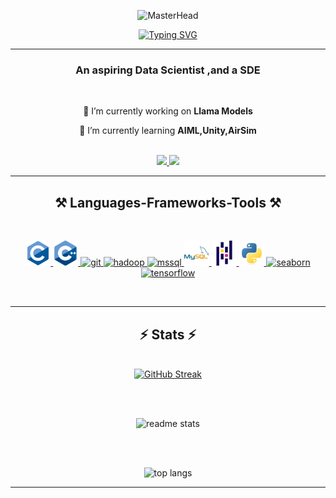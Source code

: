 <p align="center">
  <img src="https://cdn.dribbble.com/users/1203428/screenshots/4669954/hologram-3.gif" alt="MasterHead"/>
</p>

<p align="center">
  <a href="https://git.io/typing-svg">
    <img src="https://readme-typing-svg.herokuapp.com?font=Humane&duration=3000&pause=1000&color=83F7EA&center=true&width=435&lines=Hey!%F0%9F%91%8B;I'm+Aditya+Goyal" alt="Typing SVG" />
  </a>
</p>
<hr/>

<h3 align="center">An aspiring Data Scientist ,and a SDE</h3>

<br/>

<div align="center">
 
 🔭 I’m currently working on **Llama Models**
 
 🌱 I’m currently learning **AIML,Unity,AirSim**

 </div>

<br/>
<div align="center"> 
  <a href="mailto:adityagoyal0702@gmail.com">
    <img src="https://img.shields.io/badge/Gmail-333333?style=for-the-badge&logo=gmail&logoColor=red" />
  </a>
  <a href="https://linkedin.com/in/www.linkedin.com/in/adityagoyal-0702g-" target="_blank">
    <img src="https://img.shields.io/badge/LinkedIn-0077B5?style=for-the-badge&logo=linkedin&logoColor=white" target="_blank" />
  </a>
</div>

<hr/>

<h2 align="center">⚒️ Languages-Frameworks-Tools ⚒️</h2>
<br/>
<div align="center">
    <p align = 'center'> 
	<a href="https://www.cprogramming.com/" target="_blank" rel="noreferrer"> 
		<img src="https://raw.githubusercontent.com/devicons/devicon/master/icons/c/c-original.svg" alt="c" width="40" height="40"/> 
	</a> 
	<a href="https://www.w3schools.com/cpp/" target="_blank" rel="noreferrer"> 
		<img src="https://raw.githubusercontent.com/devicons/devicon/master/icons/cplusplus/cplusplus-original.svg" alt="cplusplus" width="40" height="40"/>
 	</a> 
	<a href="https://git-scm.com/" target="_blank" rel="noreferrer"> 
		<img src="https://www.vectorlogo.zone/logos/git-scm/git-scm-icon.svg" alt="git" width="40" height="40"/> 
	</a> 
	<a href="https://hadoop.apache.org/" target="_blank" rel="noreferrer">
		<img src="https://www.vectorlogo.zone/logos/apache_hadoop/apache_hadoop-icon.svg" alt="hadoop" width="40" height="40"/>	
	</a> 
	<a href="https://www.microsoft.com/en-us/sql-server" target="_blank" rel="noreferrer">
		<img src="https://www.svgrepo.com/show/303229/microsoft-sql-server-logo.svg" alt="mssql" width="40" height="40"/> 
	</a> 
	<a href="https://www.mysql.com/" target="_blank" rel="noreferrer"> 
		<img src="https://raw.githubusercontent.com/devicons/devicon/master/icons/mysql/mysql-original-wordmark.svg" alt="mysql" width="40" height="40"/> 
	</a> 
	<a href="https://pandas.pydata.org/" target="_blank" rel="noreferrer"> 
		<img src="https://raw.githubusercontent.com/devicons/devicon/2ae2a900d2f041da66e950e4d48052658d850630/icons/pandas/pandas-original.svg" alt="pandas" 			width="40" height="40"/> 
	</a> 
	<a href="https://www.python.org" target="_blank" rel="noreferrer"> 
		<img src="https://raw.githubusercontent.com/devicons/devicon/master/icons/python/python-original.svg" alt="python" width="40" height="40"/> 
	</a> 
	<a href="https://seaborn.pydata.org/" target="_blank" rel="noreferrer"> 
		<img src="https://seaborn.pydata.org/_images/logo-mark-lightbg.svg" alt="seaborn" width="40" height="40"/> 
	</a> 
	<a href="https://www.tensorflow.org" target="_blank" rel="noreferrer"> 
		<img src="https://www.vectorlogo.zone/logos/tensorflow/tensorflow-icon.svg" alt="tensorflow" width="40" height="40"/> 
	</a> 
</p>
</div>

<br/>
<hr/>

<h2 align="center">⚡ Stats ⚡</h2>
<br>

<div align="center">
  
  <!-- GitHub Streak -->
  <a href="https://git.io/streak-stats">
    <img src="https://streak-stats.demolab.com?user=x-Lysandre&theme=react" alt="GitHub Streak" />
  </a>
  
  <br/><br/>
  
  <!-- GitHub Stats -->
  <img width="390" src="https://github-readme-stats.vercel.app/api?username=x-Lysandre&count_private=true&show_icons=true&theme=react&rank_icon=github&border_radius=10" alt="readme stats" />
  
  <br/><br/>
  
  <!-- Top Languages -->
  <img width="325" src="https://github-readme-stats.vercel.app/api/top-langs/?username=x-Lysandre&hide=HTML&langs_count=8&layout=compact&theme=react&border_radius=10&size_weight=0.5&count_weight=0.5&exclude_repo=github-readme-stats" alt="top langs" />

</div>


<hr/>

<br/>
